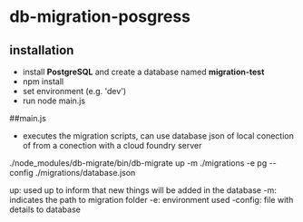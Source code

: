 # db-migration-posgress

## installation
- install **PostgreSQL** and create a database named **migration-test**
- npm install
- set environment (e.g. 'dev')
- run node main.js

##main.js
- executes the migration scripts, can use database json of local conection of from a conection with a cloud foundry server

./node_modules/db-migrate/bin/db-migrate up -m ./migrations -e pg --config ./migrations/database.json

up: used up to inform that new things will be added in the database
-m: indicates the path to migration folder
-e: environment used
-config: file with details to database

